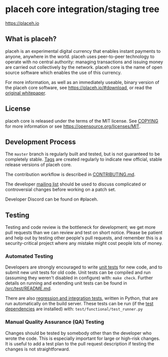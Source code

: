 placeh core integration/staging tree
=====================================


https://placeh.io

What is placeh?
----------------

placeh is an experimental digital currency that enables instant payments to
anyone, anywhere in the world. placeh uses peer-to-peer technology to operate
with no central authority: managing transactions and issuing money are carried
out collectively by the network. placeh core is the name of open source
software which enables the use of this currency.

For more information, as well as an immediately useable, binary version of
the placeh core software, see https://placeh.io/#download, or read the
[original whitepaper](http://explore.placeh.io:8080/artifact/F9ddp3zXbNd5zwxBngvRBe4zQgmoViNuma.json).

License
-------

placeh core is released under the terms of the MIT license. See [COPYING](COPYING) for more
information or see https://opensource.org/licenses/MIT.

Development Process
-------------------

The `master` branch is regularly built and tested, but is not guaranteed to be
completely stable. [Tags](https://github.com/xagau/placeh/tags) are created
regularly to indicate new official, stable release versions of placeh core.

The contribution workflow is described in [CONTRIBUTING.md](CONTRIBUTING.md).

The developer [mailing list](https://lists.linuxfoundation.org/mailman/listinfo/placeh-dev)
should be used to discuss complicated or controversial changes before working
on a patch set.

Developer Discord can be found on #placeh.

Testing
-------

Testing and code review is the bottleneck for development; we get more pull
requests than we can review and test on short notice. Please be patient and help out by testing
other people's pull requests, and remember this is a security-critical project where any mistake might cost people
lots of money.

### Automated Testing

Developers are strongly encouraged to write [unit tests](src/test/README.md) for new code, and to
submit new unit tests for old code. Unit tests can be compiled and run
(assuming they weren't disabled in configure) with: `make check`. Further details on running
and extending unit tests can be found in [/src/test/README.md](/src/test/README.md).

There are also [regression and integration tests](/test), written
in Python, that are run automatically on the build server.
These tests can be run (if the [test dependencies](/test) are installed) with: `test/functional/test_runner.py`

### Manual Quality Assurance (QA) Testing

Changes should be tested by somebody other than the developer who wrote the
code. This is especially important for large or high-risk changes. It is useful
to add a test plan to the pull request description if testing the changes is
not straightforward.

